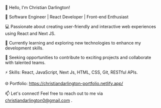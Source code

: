 👋 Hello, I'm Christian Darlington!

🚀 Software Engineer | React Developer | Front-end Enthusiast

💻 Passionate about creating user-friendly and interactive web experiences using React and Next JS.

🌱 Currently learning and exploring new technologies to enhance my development skills.

💼 Seeking opportunities to contribute to exciting projects and collaborate with talented teams.

⚡️ Skills: React, JavaScript, Next Js, HTML, CSS, Git, RESTful APIs.

🌐 Portfolio: https://christiandarlington-portfolio.netlify.app/

📫 Let's connect! Feel free to reach out to me via christiandarlington0@gmail.com .


